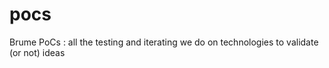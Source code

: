 # pocs
Brume PoCs : all the testing and iterating we do on technologies to validate (or not) ideas 
